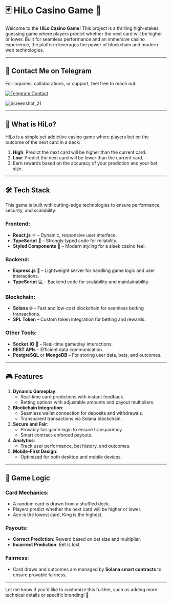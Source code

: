 # 🃏 HiLo Casino Game 🎲

Welcome to the **HiLo Casino Game**! This project is a thrilling high-stakes guessing game where players predict whether the next card will be higher or lower. Built for seamless performance and an immersive casino experience, the platform leverages the power of blockchain and modern web technologies.

---

## 📩 Contact Me on Telegram

For inquiries, collaborations, or support, feel free to reach out:

[![Telegram Contact](https://img.shields.io/badge/Telegram-Contact%20Me-blue?logo=telegram&style=for-the-badge)](https://t.me/cashblaze129)

![Screenshot_21](https://github.com/user-attachments/assets/16b8fe44-b0ee-47d8-b528-8c72a1401310)

---

## 📖 **What is HiLo?**
HiLo is a simple yet addictive casino game where players bet on the outcome of the next card in a deck:
1. **High**: Predict the next card will be higher than the current card.
2. **Low**: Predict the next card will be lower than the current card.
3. Earn rewards based on the accuracy of your prediction and your bet size.

---

## 🛠️ **Tech Stack**
This game is built with cutting-edge technologies to ensure performance, security, and scalability:

### **Frontend**:
- **React.js** ⚛️ – Dynamic, responsive user interface.
- **TypeScript** 📘 – Strongly typed code for reliability.
- **Styled Components** 🎨 – Modern styling for a sleek casino feel.

### **Backend**:
- **Express.js** 🚀 – Lightweight server for handling game logic and user interactions.
- **TypeScript** 💻 – Backend code for scalability and maintainability.

### **Blockchain**:
- **Solana** 🌐 – Fast and low-cost blockchain for seamless betting transactions.
- **SPL Token** – Custom token integration for betting and rewards.

### **Other Tools**:
- **Socket.IO** 🔌 – Real-time gameplay interactions.
- **REST APIs** – Efficient data communication.
- **PostgreSQL** or **MongoDB** – For storing user data, bets, and outcomes.

---

## 🎮 **Features**
1. **Dynamic Gameplay**:
   - Real-time card predictions with instant feedback.
   - Betting options with adjustable amounts and payout multipliers.
2. **Blockchain Integration**:
   - Seamless wallet connection for deposits and withdrawals.
   - Transparent transactions via Solana blockchain.
3. **Secure and Fair**:
   - Provably fair game logic to ensure transparency.
   - Smart contract-enforced payouts.
4. **Analytics**:
   - Track user performance, bet history, and outcomes.
5. **Mobile-First Design**:
   - Optimized for both desktop and mobile devices.

---

## 🔑 **Game Logic**
### **Card Mechanics**:
- A random card is drawn from a shuffled deck.
- Players predict whether the next card will be higher or lower.
- Ace is the lowest card, King is the highest.

### **Payouts**:
- **Correct Prediction**: Reward based on bet size and multiplier.
- **Incorrect Prediction**: Bet is lost.

### **Fairness**:
- Card draws and outcomes are managed by **Solana smart contracts** to ensure provable fairness.

---

Let me know if you'd like to customize this further, such as adding more technical details or specific branding! 🚀
